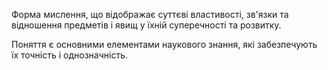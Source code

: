 Форма мислення, що відображає суттєві властивості, зв'язки та відношення предметів і явищ у їхній суперечності та розвитку.

Поняття є основними елементами наукового знання, які забезпечують їх точність і однозначність.